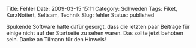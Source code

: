 Title: Fehler
Date: 2009-03-15 15:11
Category: Schweden
Tags: Fiket, KurzNotiert, Seltsam, Technik
Slug: fehler
Status: published

Spukende Software hatte dafür gesorgt, dass die letzten paar Beiträge
für einige nicht auf der Startseite zu sehen waren. Das sollte jetzt
behoben sein. Danke an Tilmann für den Hinweis!

